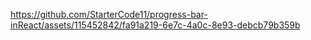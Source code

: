 


https://github.com/StarterCode11/progress-bar-inReact/assets/115452842/fa91a219-6e7c-4a0c-8e93-debcb79b359b

